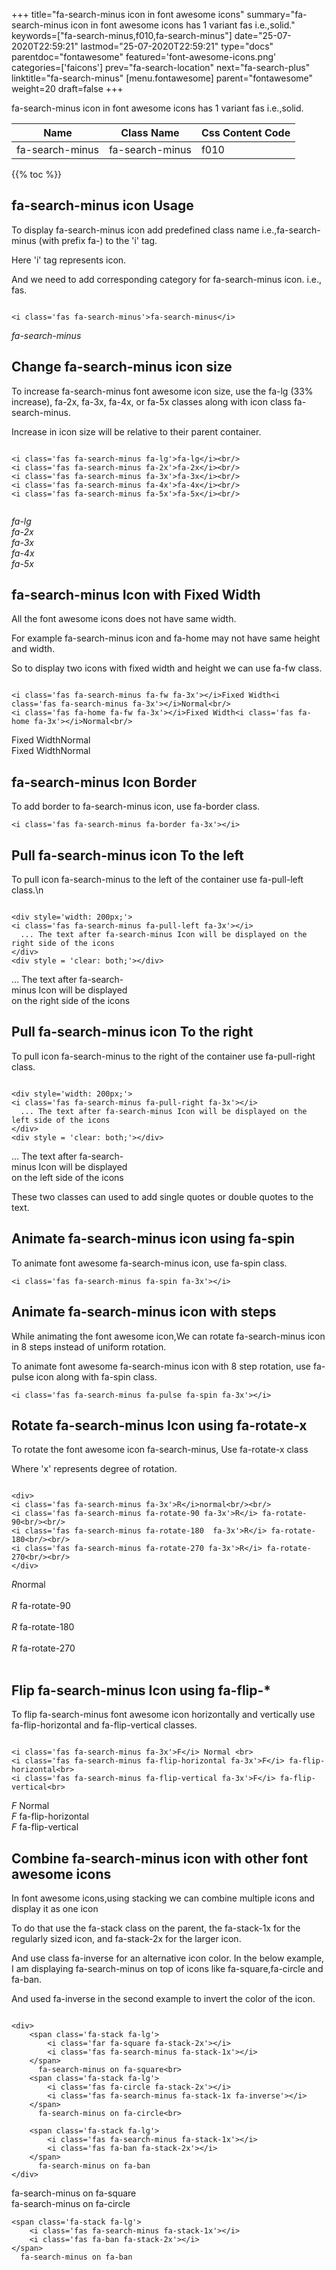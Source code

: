 +++
title="fa-search-minus icon in font awesome icons"
summary="fa-search-minus icon in font awesome icons has 1 variant fas i.e.,solid."
keywords=["fa-search-minus,f010,fa-search-minus"]
date="25-07-2020T22:59:21"
lastmod="25-07-2020T22:59:21"
type="docs"
parentdoc="fontawesome"
featured='font-awesome-icons.png'
categories=['faicons']
prev="fa-search-location"
next="fa-search-plus"
linktitle="fa-search-minus"
[menu.fontawesome]
parent="fontawesome"
weight=20
draft=false
+++


fa-search-minus icon in font awesome icons has 1 variant fas i.e.,solid.

<div class='table-responsive'><table class='table'><thead><tr><th>Name</th><th>Class Name</th><th>Css Content Code</th></tr></thead><tbody><tr><td>fa-search-minus</td><td>fa-search-minus</td><td>f010</td></tr></tbody></table></div>


{{% toc %}}


## fa-search-minus icon Usage

To display fa-search-minus icon add predefined class name i.e.,fa-search-minus (with prefix fa-) to the 'i' tag.

Here 'i' tag represents icon.

And we need to add corresponding category for fa-search-minus icon. i.e., fas.


```

<i class='fas fa-search-minus'>fa-search-minus</i>
```

<i class='fas fa-search-minus'>fa-search-minus</i>




## Change fa-search-minus icon size
To increase fa-search-minus font awesome icon size, use the fa-lg (33% increase), fa-2x, fa-3x, fa-4x, or fa-5x classes along with icon class fa-search-minus.

Increase in icon size will be relative to their parent container. 

```

<i class='fas fa-search-minus fa-lg'>fa-lg</i><br/>
<i class='fas fa-search-minus fa-2x'>fa-2x</i><br/>
<i class='fas fa-search-minus fa-3x'>fa-3x</i><br/>
<i class='fas fa-search-minus fa-4x'>fa-4x</i><br/>
<i class='fas fa-search-minus fa-5x'>fa-5x</i><br/>
            
```

<i class='fas fa-search-minus fa-lg'>fa-lg</i><br/>
<i class='fas fa-search-minus fa-2x'>fa-2x</i><br/>
<i class='fas fa-search-minus fa-3x'>fa-3x</i><br/>
<i class='fas fa-search-minus fa-4x'>fa-4x</i><br/>
<i class='fas fa-search-minus fa-5x'>fa-5x</i><br/>
            



## fa-search-minus Icon with Fixed Width 

All the font awesome icons does not have same width.

For example fa-search-minus icon and fa-home may not have same height and width.

So to display two icons with fixed width and height we can use fa-fw class.


```

<i class='fas fa-search-minus fa-fw fa-3x'></i>Fixed Width<i class='fas fa-search-minus fa-3x'></i>Normal<br/>
<i class='fas fa-home fa-fw fa-3x'></i>Fixed Width<i class='fas fa-home fa-3x'></i>Normal<br/>
```

<i class='fas fa-search-minus fa-fw fa-3x'></i>Fixed Width<i class='fas fa-search-minus fa-3x'></i>Normal<br/>
<i class='fas fa-home fa-fw fa-3x'></i>Fixed Width<i class='fas fa-home fa-3x'></i>Normal<br/>



## fa-search-minus Icon Border 

To add border to fa-search-minus icon, use fa-border class.


```
<i class='fas fa-search-minus fa-border fa-3x'></i>

```
<i class='fas fa-search-minus fa-border fa-3x'></i>





## Pull fa-search-minus icon To the left

To pull icon fa-search-minus to the left of the container use fa-pull-left class.\n

```

<div style='width: 200px;'>
<i class='fas fa-search-minus fa-pull-left fa-3x'></i>
  ... The text after fa-search-minus Icon will be displayed on the right side of the icons
</div>
<div style = 'clear: both;'></div>
```

<div style='width: 200px;'>
<i class='fas fa-search-minus fa-pull-left fa-3x'></i>
  ... The text after fa-search-minus Icon will be displayed on the right side of the icons
</div>
<div style = 'clear: both;'></div>




## Pull fa-search-minus icon To the right
To pull icon fa-search-minus to the right of the container use fa-pull-right class.

```

<div style='width: 200px;'>
<i class='fas fa-search-minus fa-pull-right fa-3x'></i>
  ... The text after fa-search-minus Icon will be displayed on the left side of the icons
</div>
<div style = 'clear: both;'></div>
```

<div style='width: 200px;'>
<i class='fas fa-search-minus fa-pull-right fa-3x'></i>
  ... The text after fa-search-minus Icon will be displayed on the left side of the icons
</div>
<div style = 'clear: both;'></div>

These two classes can used to add single quotes or double quotes to the text.


## Animate fa-search-minus icon using fa-spin
To animate font awesome fa-search-minus icon, use fa-spin class.

```
<i class='fas fa-search-minus fa-spin fa-3x'></i>
```
<i class='fas fa-search-minus fa-spin fa-3x'></i>




## Animate fa-search-minus icon with steps
While animating the font awesome icon,We can rotate fa-search-minus icon in 8 steps instead of uniform rotation.

To animate font awesome fa-search-minus icon with 8 step rotation, use fa-pulse icon along with fa-spin class.


```
<i class='fas fa-search-minus fa-pulse fa-spin fa-3x'></i>

```
<i class='fas fa-search-minus fa-pulse fa-spin fa-3x'></i>





## Rotate fa-search-minus Icon using fa-rotate-x
To rotate the font awesome icon fa-search-minus, Use fa-rotate-x class

Where 'x' represents degree of rotation.


```

<div>
<i class='fas fa-search-minus fa-3x'>R</i>normal<br/><br/>
<i class='fas fa-search-minus fa-rotate-90 fa-3x'>R</i> fa-rotate-90<br/><br/> 
<i class='fas fa-search-minus fa-rotate-180  fa-3x'>R</i> fa-rotate-180<br/><br/> 
<i class='fas fa-search-minus fa-rotate-270 fa-3x'>R</i> fa-rotate-270<br/><br/>
</div>
```

<div>
<i class='fas fa-search-minus fa-3x'>R</i>normal<br/><br/>
<i class='fas fa-search-minus fa-rotate-90 fa-3x'>R</i> fa-rotate-90<br/><br/> 
<i class='fas fa-search-minus fa-rotate-180  fa-3x'>R</i> fa-rotate-180<br/><br/> 
<i class='fas fa-search-minus fa-rotate-270 fa-3x'>R</i> fa-rotate-270<br/><br/>
</div>




## Flip fa-search-minus Icon using fa-flip-*
To flip fa-search-minus font awesome icon horizontally and vertically use fa-flip-horizontal and fa-flip-vertical classes. 

```

<i class='fas fa-search-minus fa-3x'>F</i> Normal <br>
<i class='fas fa-search-minus fa-flip-horizontal fa-3x'>F</i> fa-flip-horizontal<br>
<i class='fas fa-search-minus fa-flip-vertical fa-3x'>F</i> fa-flip-vertical<br>
```

<i class='fas fa-search-minus fa-3x'>F</i> Normal <br>
<i class='fas fa-search-minus fa-flip-horizontal fa-3x'>F</i> fa-flip-horizontal<br>
<i class='fas fa-search-minus fa-flip-vertical fa-3x'>F</i> fa-flip-vertical<br>




## Combine fa-search-minus icon with other font awesome icons
In font awesome icons,using stacking we can combine multiple icons and display it as one icon 

To do that use the fa-stack class on the parent, the fa-stack-1x for the regularly sized icon, and fa-stack-2x for the larger icon.

And use class fa-inverse for an alternative icon color. 
In the below example, I am displaying fa-search-minus on top of icons like fa-square,fa-circle and fa-ban.

And used fa-inverse in the second example to invert the color of the icon.

```

<div>
    <span class='fa-stack fa-lg'>
        <i class='far fa-square fa-stack-2x'></i>
        <i class='fas fa-search-minus fa-stack-1x'></i>
    </span>
      fa-search-minus on fa-square<br>
    <span class='fa-stack fa-lg'>
        <i class='fas fa-circle fa-stack-2x'></i>
        <i class='fas fa-search-minus fa-stack-1x fa-inverse'></i>
    </span>
      fa-search-minus on fa-circle<br>

    <span class='fa-stack fa-lg'>
        <i class='fas fa-search-minus fa-stack-1x'></i>
        <i class='fas fa-ban fa-stack-2x'></i>
    </span>
      fa-search-minus on fa-ban
</div>
```

<div>
    <span class='fa-stack fa-lg'>
        <i class='far fa-square fa-stack-2x'></i>
        <i class='fas fa-search-minus fa-stack-1x'></i>
    </span>
      fa-search-minus on fa-square<br>
    <span class='fa-stack fa-lg'>
        <i class='fas fa-circle fa-stack-2x'></i>
        <i class='fas fa-search-minus fa-stack-1x fa-inverse'></i>
    </span>
      fa-search-minus on fa-circle<br>

    <span class='fa-stack fa-lg'>
        <i class='fas fa-search-minus fa-stack-1x'></i>
        <i class='fas fa-ban fa-stack-2x'></i>
    </span>
      fa-search-minus on fa-ban
</div>






